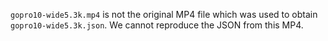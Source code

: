 `gopro10-wide5.3k.mp4` is not the original MP4 file which was used to obtain `gopro10-wide5.3k.json`.  We cannot reproduce the JSON from this MP4.
